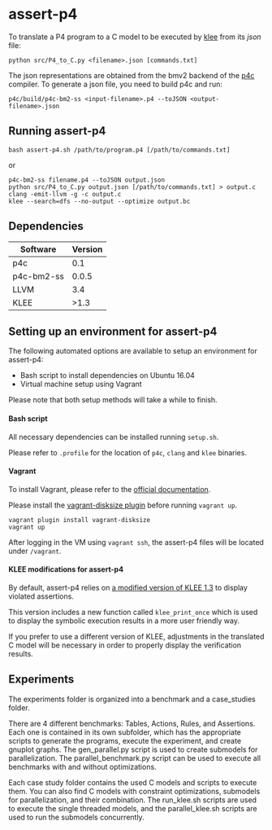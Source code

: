 # assert-p4

To translate a P4 program to a C model to be executed by [klee](https://github.com/klee/klee) from its *json* file:

`python src/P4_to_C.py <filename>.json [commands.txt]`

The json representations are obtained from the bmv2 backend of the [p4c](https://github.com/p4lang/p4c) compiler. To generate a json file, you need to build p4c and run:

`p4c/build/p4c-bm2-ss <input-filename>.p4 --toJSON <output-filename>.json`

## Running assert-p4

```
bash assert-p4.sh /path/to/program.p4 [/path/to/commands.txt]
```

or

```
p4c-bm2-ss filename.p4 --toJSON output.json
python src/P4_to_C.py output.json [/path/to/commands.txt] > output.c
clang -emit-llvm -g -c output.c
klee --search=dfs --no-output --optimize output.bc
```

## Dependencies

| Software      | Version   |
| ------------- | --------- |
| p4c           | 0.1       |
| p4c-bm2-ss    | 0.0.5     |
| LLVM          | 3.4       |
| KLEE          | >1.3      |

## Setting up an environment for assert-p4

The following automated options are available to setup an environment for assert-p4:

* Bash script to install dependencies on Ubuntu 16.04
* Virtual machine setup using Vagrant

Please note that both setup methods will take a while to finish.

#### Bash script
All necessary dependencies can be installed running `setup.sh`.

Please refer to `.profile` for the location of `p4c`, `clang` and `klee` binaries.

#### Vagrant
To install Vagrant, please refer to the [official documentation](https://google.com).

Please install the [vagrant-disksize plugin](https://github.com/sprotheroe/vagrant-disksize) before running `vagrant up`.
```
vagrant plugin install vagrant-disksize
vagrant up
```
After logging in the VM using `vagrant ssh`, the assert-p4 files will be located under `/vagrant`.

#### KLEE modifications for assert-p4

By default, assert-p4 relies on [a modified version of KLEE 1.3](https://github.com/gnmartins/klee/tree/1.3.x) to display violated assertions. 

This version includes a new function called `klee_print_once` which is used to display the symbolic execution results in a more user friendly way.

If you prefer to use a different version of KLEE, adjustments in the translated C model will be necessary in order to properly display the verification results.

## Experiments

The experiments folder is organized into a benchmark and a case\_studies folder.

There are 4 different benchmarks: Tables, Actions, Rules, and Assertions. Each one is contained in its own subfolder, which has the appropriate scripts to generate the programs, execute the experiment, and create gnuplot graphs. The gen\_parallel.py script is used to create submodels for parallelization. The parallel\_benchmark.py script can be used to execute all benchmarks with and without optimizations.

Each case study folder contains the used C models and scripts to execute them. You can also find C models with constraint optimizations, submodels for parallelization, and their combination. The run\_klee.sh scripts are used to execute the single threaded models, and the parallel\_klee.sh scripts are used to run the submodels concurrently. 
